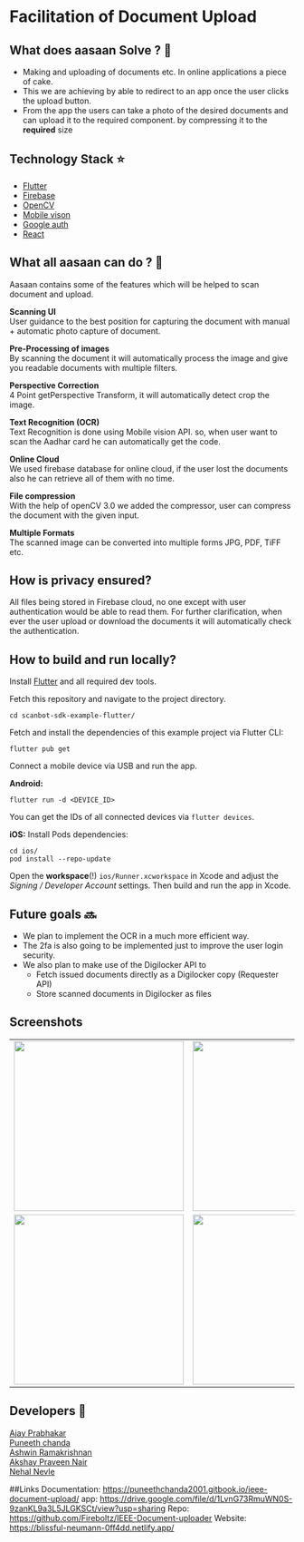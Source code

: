 # Facilitation of Document Upload

## What does aasaan Solve ? :eyes:

* Making and uploading of documents etc. In online applications a piece of cake.
* This we are achieving by able to redirect to an app once the user clicks the upload button.
* From the app the users can take a photo of the desired documents and can upload it to the required component. by compressing it to the **required** size

## Technology Stack :star:

* [Flutter](https://flutter.dev/)
* [Firebase](https://firebase.google.com/)
* [OpenCV](https://opencv.org/)
* [Mobile vison](https://developers.google.com/vision)
* [Google auth](https://developers.google.com/identity/protocols/oauth2)
* [React](https://reactjs.org/)


## What all aasaan can do ? :thought_balloon:

Aasaan contains some of the features which will be helped to scan document and upload.

**Scanning UI** \
User guidance to the best position for capturing the document with manual + automatic photo capture of document.

**Pre-Processing of images** \
By scanning the document it will automatically process the image and give you readable documents with multiple filters.

**Perspective Correction** \
4 Point getPerspective Transform, it will automatically detect crop the image.

**Text Recognition (OCR)** \
Text Recognition is done using Mobile vision API. so, when user want to scan the Aadhar card he can automatically get the code.
 
**Online Cloud** \
We used firebase database for online cloud, if the user lost the documents also he can retrieve all of them with no time.

**File compression** \
With the help of openCV 3.0 we added the compressor, user can compress the document with the given input.

**Multiple Formats** \
The scanned image can be converted into multiple forms JPG, PDF, TiFF etc.

## How is privacy ensured? 
All files being stored in Firebase cloud, no one except with user authentication would be able to read them. 
For further clarification, when ever the user upload or download the documents it will automatically check the authentication.

## How to build and run locally?
Install [Flutter](https://flutter.dev) and all required dev tools.

Fetch this repository and navigate to the project directory.

```
cd scanbot-sdk-example-flutter/
```
Fetch and install the dependencies of this example project via Flutter CLI:

```
flutter pub get
```
Connect a mobile device via USB and run the app.

**Android:** 
```
flutter run -d <DEVICE_ID>
```
You can get the IDs of all connected devices via `flutter devices`.

**iOS:** 
Install Pods dependencies:
```
cd ios/
pod install --repo-update
```

Open the **workspace**(!) `ios/Runner.xcworkspace` in Xcode and adjust the *Signing / Developer Account* settings. 
Then build and run the app in Xcode.

## Future goals :soon:
* We plan to implement the OCR in a much more efficient way.
* The 2fa is also going to be implemented just to improve the user login security.
* We also plan to make use of the Digilocker API to
	* Fetch issued documents directly as a Digilocker copy (Requester API)
	* Store scanned documents in Digilocker as files

## Screenshots

<table border="0">
  <tr>
     <td><img src="https://user-images.githubusercontent.com/48018942/97796401-87ad6980-1c37-11eb-999a-5bbbfbb80221.png" width="300"></td>
       <td><img src="https://user-images.githubusercontent.com/48018942/97796402-87ad6980-1c37-11eb-98d7-5540c22eac6e.png" width="300"></td>
    <td><img src="https://user-images.githubusercontent.com/48018942/97796399-854b0f80-1c37-11eb-8782-ee63188f9dff.png" width="300"></td>


  </tr>
  <tr>
    <td><img src="https://user-images.githubusercontent.com/48018942/97796400-8714d300-1c37-11eb-9033-330e57ad67e2.png" width="300"></td>
    <td><img src="https://user-images.githubusercontent.com/48018942/97796403-88460000-1c37-11eb-94d6-087c6bb3fbf2.png" width="300"></td>
    <td><img src="https://user-images.githubusercontent.com/48018942/97796404-88de9680-1c37-11eb-9859-ef2911c128fc.png" width="300"></td>
  </tr>
</table>

## Developers :information_desk_person:

[Ajay Prabhakar](https://github.com/chromicle) \
[Puneeth chanda](https://github.com/puneeth2001) \
[Ashwin Ramakrishnan](https://github.com/ashwinkey04) \
[Akshay Praveen Nair](https://github.com/iammarco11) \
[Nehal Nevle](https://github.com/Blackcipher101)

##Links
Documentation: https://puneethchanda2001.gitbook.io/ieee-document-upload/
app:   https://drive.google.com/file/d/1LvnG73RmuWN0S-9zanKL9a3L5JLGKSCt/view?usp=sharing
Repo: https://github.com/Fireboltz/IEEE-Document-uploader
Website: https://blissful-neumann-0ff4dd.netlify.app/

